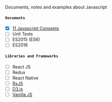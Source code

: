 Documents, notes and examples about Javascript 

#### `Documents`
- [x] [11 Javascript Consepts](./JavaScriptFeatures/README.md)
- [ ] Unit Tests
- [ ] ES2015 (ES6)
- [ ] ES2016

#### `Libraries and Frameworks` 
- [ ] React JS 
- [ ] Redux 
- [ ] React Native 
- [ ] [RxJS](https://rxjs-dev.firebaseapp.com/) 
- [ ] [D3.js](https://d3js.org/) 
- [ ] [Vanilla JS](http://vanilla-js.com/) 
